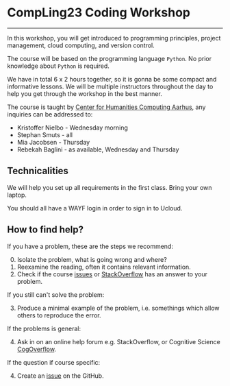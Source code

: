 # CompLing23 Coding Workshop #


---

In this workshop, you will get introduced to programming principles, project management, cloud computing, and version control.

The course will be based on the programming language `Python`. No prior knowledge about `Python` is required.

We have in total 6 x 2 hours together, so it is gonna be some compact and informative lessons.
We will be multiple instructors throughout the day to help you get through the workshop in the best manner.

The course is taught by [Center for Humanities Computing Aarhus](https://chcaa.io/#/), any inquiries can be addressed to:

* Kristoffer Nielbo - Wednesday morning 
* Stephan Smuts - all 
* Mia Jacobsen - Thursday 
* Rebekah Baglini - as available, Wednesday and Thursday 

## Technicalities
We will help you set up all requirements in the first class.
Bring your own laptop.

You should all have a WAYF login in order to sign in to Ucloud.


## How to find help?
If you have a problem, these are the steps we recommend:

0) Isolate the problem, what is going wrong and where?
1) Reexamine the reading, often it contains relevant information.
2) Check if the course  [issues](https://github.com/auNLP/CompLing23-Coding-Workshop/issues) or [StackOverflow](https://stackoverflow.com) has an answer to your problem. 

If you still can't solve the problem:

3) Produce a minimal example of the problem, i.e. somethings which allow others to reproduce the error.

If the problems is general:

4) Ask in on an online help forum e.g. StackOverflow, or Cognitive Science [CogOverflow](https://www.facebook.com/groups/340151913001608/).

If the question if course specific:

4) Create an [issue](https://github.com/auNLP/CompLing23-Coding-Workshop/issues) on the GitHub.
